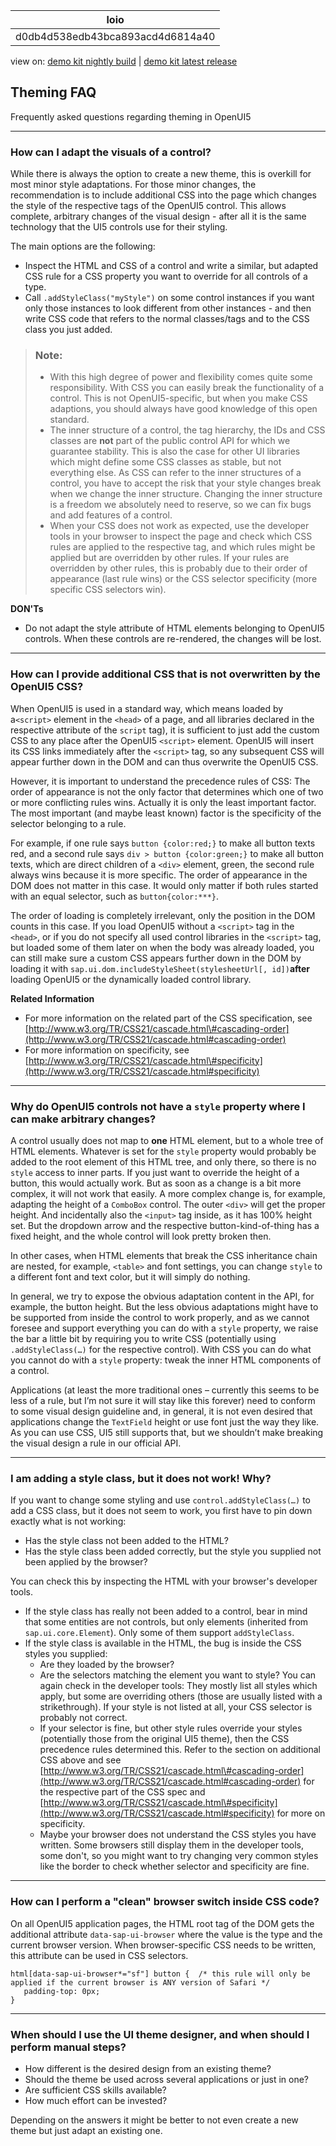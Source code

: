 <!-- loiod0db4d538edb43bca893acd4d6814a40 -->

| loio |
| -----|
| d0db4d538edb43bca893acd4d6814a40 |

<div id="loio">

view on: [demo kit nightly build](https://openui5nightly.hana.ondemand.com/#/topic/d0db4d538edb43bca893acd4d6814a40) | [demo kit latest release](https://openui5.hana.ondemand.com/#/topic/d0db4d538edb43bca893acd4d6814a40)</div>

## Theming FAQ

Frequently asked questions regarding theming in OpenUI5

***

### How can I adapt the visuals of a control?

While there is always the option to create a new theme, this is overkill for most minor style adaptations. For those minor changes, the recommendation is to include additional CSS into the page which changes the style of the respective tags of the OpenUI5 control. This allows complete, arbitrary changes of the visual design - after all it is the same technology that the UI5 controls use for their styling.

The main options are the following:

-   Inspect the HTML and CSS of a control and write a similar, but adapted CSS rule for a CSS property you want to override for all controls of a type.
-   Call `.addStyleClass("myStyle")` on some control instances if you want only those instances to look different from other instances - and then write CSS code that refers to the normal classes/tags and to the CSS class you just added.

> ### Note:  
> -   With this high degree of power and flexibility comes quite some responsibility. With CSS you can easily break the functionality of a control. This is not OpenUI5-specific, but when you make CSS adaptions, you should always have good knowledge of this open standard.
> -   The inner structure of a control, the tag hierarchy, the IDs and CSS classes are **not** part of the public control API for which we guarantee stability. This is also the case for other UI libraries which might define some CSS classes as stable, but not everything else. As CSS can refer to the inner structures of a control, you have to accept the risk that your style changes break when we change the inner structure. Changing the inner structure is a freedom we absolutely need to reserve, so we can fix bugs and add features of a control.
> -   When your CSS does not work as expected, use the developer tools in your browser to inspect the page and check which CSS rules are applied to the respective tag, and which rules might be applied but are overridden by other rules. If your rules are overridden by other rules, this is probably due to their order of appearance \(last rule wins\) or the CSS selector specificity \(more specific CSS selectors win\).

**DON'Ts**

-   Do not adapt the style attribute of HTML elements belonging to OpenUI5 controls. When these controls are re-rendered, the changes will be lost.

***

<a name="loiod0db4d538edb43bca893acd4d6814a40__section_mwg_rvd_nbb"/>

### How can I provide additional CSS that is not overwritten by the OpenUI5 CSS?

When OpenUI5 is used in a standard way, which means loaded by a`<script>` element in the `<head>` of a page, and all libraries declared in the respective attribute of the `script` tag\), it is sufficient to just add the custom CSS to any place after the OpenUI5 `<script>` element. OpenUI5 will insert its CSS links immediately after the `<script>` tag, so any subsequent CSS will appear further down in the DOM and can thus overwrite the OpenUI5 CSS.

However, it is important to understand the precedence rules of CSS: The order of appearance is not the only factor that determines which one of two or more conflicting rules wins. Actually it is only the least important factor. The most important \(and maybe least known\) factor is the specificity of the selector belonging to a rule.

For example, if one rule says `button {color:red;}` to make all button texts red, and a second rule says `div > button {color:green;}` to make all button texts, which are direct children of a `<div>` element, green, the second rule always wins because it is more specific. The order of appearance in the DOM does not matter in this case. It would only matter if both rules started with an equal selector, such as `button{color:***}`.

The order of loading is completely irrelevant, only the position in the DOM counts in this case. If you load OpenUI5 without a `<script>` tag in the `<head>`, or if you do not specify all used control libraries in the `<script>` tag, but loaded some of them later on when the body was already loaded, you can still make sure a custom CSS appears further down in the DOM by loading it with `sap.ui.dom.includeStyleSheet(stylesheetUrl[, id])`**after** loading OpenUI5 or the dynamically loaded control library.

**Related Information**

-   For more information on the related part of the CSS specification, see [http://www.w3.org/TR/CSS21/cascade.html\#cascading-order](http://www.w3.org/TR/CSS21/cascade.html#cascading-order)
-   For more information on specificity, see [http://www.w3.org/TR/CSS21/cascade.html\#specificity](http://www.w3.org/TR/CSS21/cascade.html#specificity) 

***

### Why do OpenUI5 controls not have a `style` property where I can make arbitrary changes?

A control usually does not map to **one** HTML element, but to a whole tree of HTML elements. Whatever is set for the `style` property would probably be added to the root element of this HTML tree, and only there, so there is no `style` access to inner parts. If you just want to override the height of a button, this would actually work. But as soon as a change is a bit more complex, it will not work that easily. A more complex change is, for example, adapting the height of a `ComboBox` control. The outer `<div>` will get the proper height. And incidentally also the `<input>` tag inside, as it has 100% height set. But the dropdown arrow and the respective button-kind-of-thing has a fixed height, and the whole control will look pretty broken then.

In other cases, when HTML elements that break the CSS inheritance chain are nested, for example, `<table>` and font settings, you can change `style` to a different font and text color, but it will simply do nothing.

In general, we try to expose the obvious adaptation content in the API, for example, the button height. But the less obvious adaptations might have to be supported from inside the control to work properly, and as we cannot foresee and support everything you can do with a `style` property, we raise the bar a little bit by requiring you to write CSS \(potentially using `.addStyleClass(…)` for the respective control\). With CSS you can do what you cannot do with a `style` property: tweak the inner HTML components of a control.

Applications \(at least the more traditional ones – currently this seems to be less of a rule, but I’m not sure it will stay like this forever\) need to conform to some visual design guideline and, in general, it is not even desired that applications change the `TextField` height or use font just the way they like. As you can use CSS, UI5 still supports that, but we shouldn’t make breaking the visual design a rule in our official API.

***

### I am adding a style class, but it does not work! Why?

If you want to change some styling and use `control.addStyleClass(…)` to add a CSS class, but it does not seem to work, you first have to pin down exactly what is not working:

-   Has the style class not been added to the HTML?
-   Has the style class been added correctly, but the style you supplied not been applied by the browser?

You can check this by inspecting the HTML with your browser's developer tools.

-   If the style class has really not been added to a control, bear in mind that some entities are not controls, but only elements \(inherited from `sap.ui.core.Element`\). Only some of them support `addStyleClass`.
-   If the style class is available in the HTML, the bug is inside the CSS styles you supplied:
    -   Are they loaded by the browser?
    -   Are the selectors matching the element you want to style? You can again check in the developer tools: They mostly list all styles which apply, but some are overriding others \(those are usually listed with a strikethrough\). If your style is not listed at all, your CSS selector is probably not correct.
    -   If your selector is fine, but other style rules override your styles \(potentially those from the original UI5 theme\), then the CSS precedence rules determined this. Refer to the section on additional CSS above and see [http://www.w3.org/TR/CSS21/cascade.html\#cascading-order](http://www.w3.org/TR/CSS21/cascade.html#cascading-order) for the respective part of the CSS spec and [http://www.w3.org/TR/CSS21/cascade.html\#specificity](http://www.w3.org/TR/CSS21/cascade.html#specificity) for more on specificity.
    -   Maybe your browser does not understand the CSS styles you have written. Some browsers still display them in the developer tools, some don't, so you might want to try changing very common styles like the border to check whether selector and specificity are fine.

***

<a name="loiod0db4d538edb43bca893acd4d6814a40__section_opb_ccz_3bb"/>

### How can I perform a "clean" browser switch inside CSS code?

On all OpenUI5 application pages, the HTML root tag of the DOM gets the additional attribute `data-sap-ui-browser` where the value is the type and the current browser version. When browser-specific CSS needs to be written, this attribute can be used in CSS selectors.

```
html[data-sap-ui-browser*="sf"] button {  /* this rule will only be applied if the current browser is ANY version of Safari */
   padding-top: 0px;
}

```

***

### When should I use the UI theme designer, and when should I perform manual steps?

-   How different is the desired design from an existing theme?
-   Should the theme be used across several applications or just in one?
-   Are sufficient CSS skills available?
-   How much effort can be invested?

Depending on the answers it might be better to not even create a new theme but just adapt an existing one.

